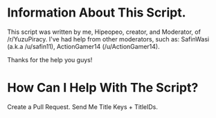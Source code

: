 # Information About This Script.
This script was written by me, Hipeopeo, creator, and Moderator, of /r/YuzuPiracy. I've had help from other moderators, such as: SafinWasi (a.k.a /u/safin11), ActionGamer14 (/u/ActionGamer14).

Thanks for the help you guys!

# How Can I Help With The Script?
Create a Pull Request.
Send Me Title Keys + TitleIDs.
